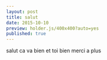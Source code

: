```yaml
---
layout: post
title: salut
date: 2015-10-10
preview: holder.js/400x400?auto=yes
published: true
---
```

salut ca va bien et toi bien merci a plus
